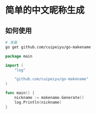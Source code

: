 # 简单的中文昵称生成


## 如何使用
```sh
# 准备
go get github.com/cuipeiyu/go-makename
```

```go
package main

import (
	"log"

	"github.com/cuipeiyu/go-makename"
)

func main() {
	nickname := makename.Generate()
	log.Println(nickname)
}

```
